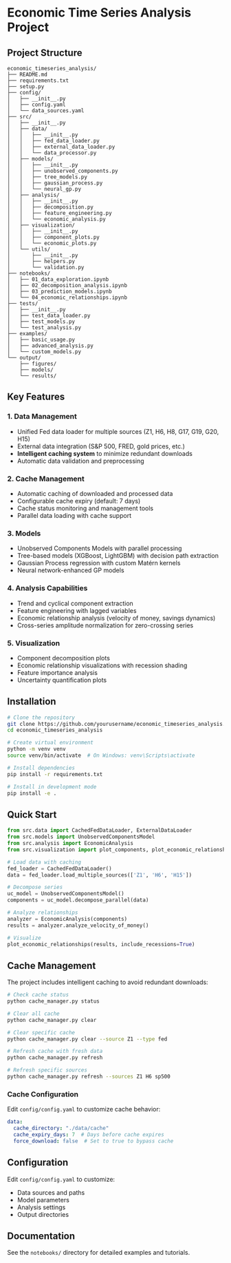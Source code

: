 # Economic Time Series Analysis Project

## Project Structure
```
economic_timeseries_analysis/
├── README.md
├── requirements.txt
├── setup.py
├── config/
│   ├── __init__.py
│   ├── config.yaml
│   └── data_sources.yaml
├── src/
│   ├── __init__.py
│   ├── data/
│   │   ├── __init__.py
│   │   ├── fed_data_loader.py
│   │   ├── external_data_loader.py
│   │   └── data_processor.py
│   ├── models/
│   │   ├── __init__.py
│   │   ├── unobserved_components.py
│   │   ├── tree_models.py
│   │   ├── gaussian_process.py
│   │   └── neural_gp.py
│   ├── analysis/
│   │   ├── __init__.py
│   │   ├── decomposition.py
│   │   ├── feature_engineering.py
│   │   └── economic_analysis.py
│   ├── visualization/
│   │   ├── __init__.py
│   │   ├── component_plots.py
│   │   └── economic_plots.py
│   └── utils/
│       ├── __init__.py
│       ├── helpers.py
│       └── validation.py
├── notebooks/
│   ├── 01_data_exploration.ipynb
│   ├── 02_decomposition_analysis.ipynb
│   ├── 03_prediction_models.ipynb
│   └── 04_economic_relationships.ipynb
├── tests/
│   ├── __init__.py
│   ├── test_data_loader.py
│   ├── test_models.py
│   └── test_analysis.py
├── examples/
│   ├── basic_usage.py
│   ├── advanced_analysis.py
│   └── custom_models.py
└── output/
    ├── figures/
    ├── models/
    └── results/
```

## Key Features

### 1. Data Management
- Unified Fed data loader for multiple sources (Z1, H6, H8, G17, G19, G20, H15)
- External data integration (S&P 500, FRED, gold prices, etc.)
- **Intelligent caching system** to minimize redundant downloads
- Automatic data validation and preprocessing

### 2. Cache Management
- Automatic caching of downloaded and processed data
- Configurable cache expiry (default: 7 days)
- Cache status monitoring and management tools
- Parallel data loading with cache support

### 3. Models
- Unobserved Components Models with parallel processing
- Tree-based models (XGBoost, LightGBM) with decision path extraction
- Gaussian Process regression with custom Matérn kernels
- Neural network-enhanced GP models

### 4. Analysis Capabilities
- Trend and cyclical component extraction
- Feature engineering with lagged variables
- Economic relationship analysis (velocity of money, savings dynamics)
- Cross-series amplitude normalization for zero-crossing series

### 5. Visualization
- Component decomposition plots
- Economic relationship visualizations with recession shading
- Feature importance analysis
- Uncertainty quantification plots

## Installation

```bash
# Clone the repository
git clone https://github.com/yourusername/economic_timeseries_analysis.git
cd economic_timeseries_analysis

# Create virtual environment
python -m venv venv
source venv/bin/activate  # On Windows: venv\Scripts\activate

# Install dependencies
pip install -r requirements.txt

# Install in development mode
pip install -e .
```

## Quick Start

```python
from src.data import CachedFedDataLoader, ExternalDataLoader
from src.models import UnobservedComponentsModel
from src.analysis import EconomicAnalysis
from src.visualization import plot_components, plot_economic_relationships

# Load data with caching
fed_loader = CachedFedDataLoader()
data = fed_loader.load_multiple_sources(['Z1', 'H6', 'H15'])

# Decompose series
uc_model = UnobservedComponentsModel()
components = uc_model.decompose_parallel(data)

# Analyze relationships
analyzer = EconomicAnalysis(components)
results = analyzer.analyze_velocity_of_money()

# Visualize
plot_economic_relationships(results, include_recessions=True)
```

## Cache Management

The project includes intelligent caching to avoid redundant downloads:

```bash
# Check cache status
python cache_manager.py status

# Clear all cache
python cache_manager.py clear

# Clear specific cache
python cache_manager.py clear --source Z1 --type fed

# Refresh cache with fresh data
python cache_manager.py refresh

# Refresh specific sources
python cache_manager.py refresh --sources Z1 H6 sp500
```

### Cache Configuration

Edit `config/config.yaml` to customize cache behavior:

```yaml
data:
  cache_directory: "./data/cache"
  cache_expiry_days: 7  # Days before cache expires
  force_download: false  # Set to true to bypass cache
```

## Configuration

Edit `config/config.yaml` to customize:
- Data sources and paths
- Model parameters
- Analysis settings
- Output directories

## Documentation

See the `notebooks/` directory for detailed examples and tutorials.